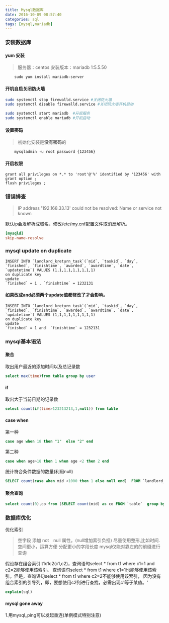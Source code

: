 ```yaml
---
title: Mysql数据库
date: 2016-10-09 08:57:40
categories: sql
tags: [mysql,mariadb]
---
```


### 安装数据库
#### yum 安装
>服务器：centos 安装版本：mariadb 1:5.5.50
```
    sudo yum install mariadb-server
```
#### 开机自启关闭防火墙
```bash
sudo systemctl stop firewalld.service #关闭防火墙
sudo systemctl disable firewalld.service #关闭防火墙开机启动

sudo systemctl start mariadb  #开启服务
sudo systemctl enable mariadb #开机启动
```

#### 设置密码
>初始化安装是**没有密码**的
```
    mysqladmin -u root password {123456}
```

#### 开启权限
```mysql
grant all privileges on *.* to 'root'@'%' identified by '123456' with grant option ;
flush privileges ;
```


### 错误排查
>IP address '192.168.33.13' could not be resolved: Name or service not known

默认ip会发解析成域名，修改/etc/my.cnf配置文件取消反解析。
```ini
[mysqld]
skip-name-resolve
```


### mysql update on duplicate

```
INSERT INTO `landlord_kreturn_task`(`mid`, `taskid`, `day`, `finished`, `finishtime`, `awarded`, `awardtime`, `date`, `updatetime`) VALUES (1,1,1,1,1,1,1,1,1)
on duplicate key 
update 
`finished` = 1 , `finishtime` = 1232131
```
####  如果改成and必须两个update值都修改了才会影响。
```
INSERT INTO `landlord_kreturn_task`(`mid`, `taskid`, `day`, `finished`, `finishtime`, `awarded`, `awardtime`, `date`, `updatetime`) VALUES (1,1,1,1,1,1,1,1,1)
on duplicate key 
update 
`finished` = 1 and  `finishtime` = 1232131
```


### mysql基本语法
#### 聚合
取出用户最近的添加时间以及总记录数
```sql
select max(time)from table group by user
```
#### if
取出大于当前日期的记录数
```sql
select count(if(time>123213213,1,null)) from table 
```

#### case when 
第一种 
```sql
case age when 18 then "1"  else "2" end
```
第二种
```sql
case when age>18 then 1 when age <2 then 2 end
```

统计符合条件数据的数量(利用null)
```sql
SELECT count(case when mid <1000 then 1 else null end)  FROM `landlord_fan` 
```


#### 聚合查询
```sql
select count(0),co from (SELECT count(mid) as co FROM `table`  group by mid) as A group by co
```

### 数据库优化

优化索引
>空字段 添加 not　null 属性。(null增加索引负担)
>尽量使用整形,比如时间.空间更小，运算方便
>分配更小的字段长度
>mysql仅能对靠左的的前缀进行查询

假设存在组合索引it1c1c2(c1,c2)，查询语句select * from t1 where c1=1 and c2=2能够使用该索引。
查询语句select * from t1 where c1=1也能够使用该索引。但是，查询语句select * from t1 where c2=2不能够使用该索引，
因为没有组合索引的引导列，即，要想使用c2列进行查找，必需出现c1等于某值。‘

```sql
explain(sql)
```

#### mysql gone away
1.用mysql_ping可以发起重连(单例模式特别注意)